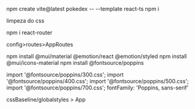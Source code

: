 npm create vite@latest pokedex -- --template react-ts
npm i

limpeza do css

npm i react-router

config>routes>AppRoutes

npm install @mui/material @emotion/react @emotion/styled
npm install @mui/icons-material
npm install @fontsource/poppins

import '@fontsource/poppins/300.css';
import '@fontsource/poppins/400.css';
import '@fontsource/poppins/500.css';
import '@fontsource/poppins/700.css';
fontFamily: 'Poppins, sans-serif'

cssBaseline/globalstyles > App

